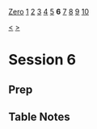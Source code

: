 [Zero](./Session0.md) [1](./Session1.md) [2](./Session2.md) [3](./Session3.md) [4](./Session4.md) [5](./Session5.md) **6** [7](./Session7.md) [8](./Session8.md) [9](./Session9.md) [10](./Session10.md)

[<](./Session5.md) [>](./Session7.md)

# Session 6

## Prep

## Table Notes

